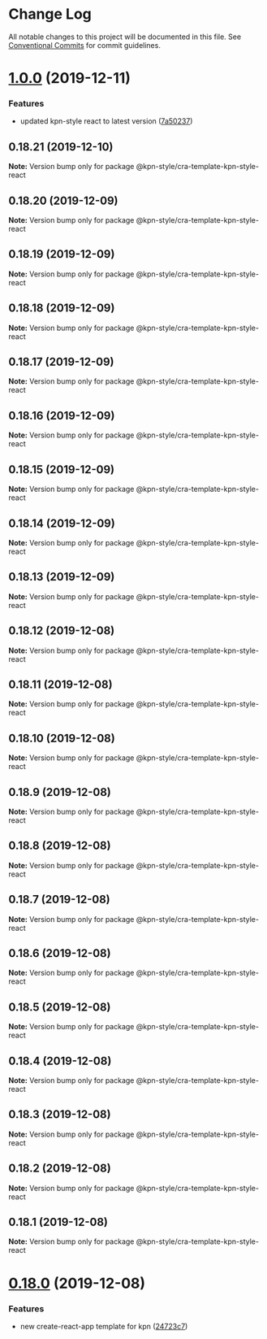 # Change Log

All notable changes to this project will be documented in this file.
See [Conventional Commits](https://conventionalcommits.org) for commit guidelines.

# [1.0.0](https://github.com/kpn/kpn-style-react/compare/v0.18.21...v1.0.0) (2019-12-11)


### Features

* updated kpn-style react to latest version ([7a50237](https://github.com/kpn/kpn-style-react/commit/7a5023725c632e78a47ad875daab306070ac5c06))





## 0.18.21 (2019-12-10)

**Note:** Version bump only for package @kpn-style/cra-template-kpn-style-react





## 0.18.20 (2019-12-09)

**Note:** Version bump only for package @kpn-style/cra-template-kpn-style-react





## 0.18.19 (2019-12-09)

**Note:** Version bump only for package @kpn-style/cra-template-kpn-style-react





## 0.18.18 (2019-12-09)

**Note:** Version bump only for package @kpn-style/cra-template-kpn-style-react





## 0.18.17 (2019-12-09)

**Note:** Version bump only for package @kpn-style/cra-template-kpn-style-react





## 0.18.16 (2019-12-09)

**Note:** Version bump only for package @kpn-style/cra-template-kpn-style-react





## 0.18.15 (2019-12-09)

**Note:** Version bump only for package @kpn-style/cra-template-kpn-style-react





## 0.18.14 (2019-12-09)

**Note:** Version bump only for package @kpn-style/cra-template-kpn-style-react





## 0.18.13 (2019-12-09)

**Note:** Version bump only for package @kpn-style/cra-template-kpn-style-react





## 0.18.12 (2019-12-08)

**Note:** Version bump only for package @kpn-style/cra-template-kpn-style-react





## 0.18.11 (2019-12-08)

**Note:** Version bump only for package @kpn-style/cra-template-kpn-style-react





## 0.18.10 (2019-12-08)

**Note:** Version bump only for package @kpn-style/cra-template-kpn-style-react





## 0.18.9 (2019-12-08)

**Note:** Version bump only for package @kpn-style/cra-template-kpn-style-react





## 0.18.8 (2019-12-08)

**Note:** Version bump only for package @kpn-style/cra-template-kpn-style-react





## 0.18.7 (2019-12-08)

**Note:** Version bump only for package @kpn-style/cra-template-kpn-style-react





## 0.18.6 (2019-12-08)

**Note:** Version bump only for package @kpn-style/cra-template-kpn-style-react





## 0.18.5 (2019-12-08)

**Note:** Version bump only for package @kpn-style/cra-template-kpn-style-react





## 0.18.4 (2019-12-08)

**Note:** Version bump only for package @kpn-style/cra-template-kpn-style-react





## 0.18.3 (2019-12-08)

**Note:** Version bump only for package @kpn-style/cra-template-kpn-style-react





## 0.18.2 (2019-12-08)

**Note:** Version bump only for package @kpn-style/cra-template-kpn-style-react





## 0.18.1 (2019-12-08)

**Note:** Version bump only for package @kpn-style/cra-template-kpn-style-react





# [0.18.0](https://github.com/kpn/kpn-style-react/compare/v0.17.0...v0.18.0) (2019-12-08)


### Features

* new create-react-app template for kpn ([24723c7](https://github.com/kpn/kpn-style-react/commit/24723c7d0927753d51e90191392aa576a59a32de))
